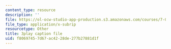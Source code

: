 ```yaml
---
content_type: resource
description: ''
file: https://ol-ocw-studio-app-production.s3.amazonaws.com/courses/7-012-introduction-to-biology-fall-2004/f80697457d67ac4228de277b27881d1f_ztgHcRV1zI0.srt
file_type: application/x-subrip
resourcetype: Other
title: 3play caption file
uid: f8069745-7d67-ac42-28de-277b27881d1f
---
```

